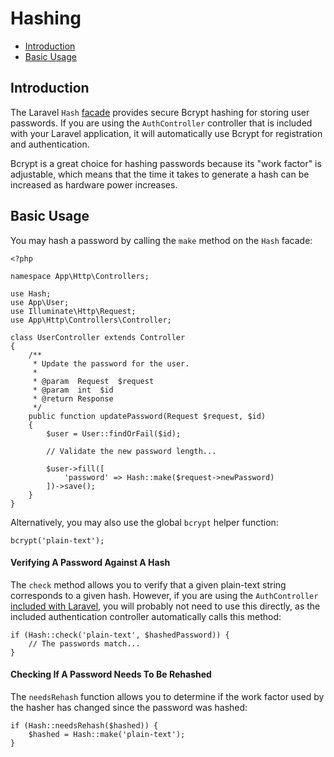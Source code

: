 # Hashing

- [Introduction](#introduction)
- [Basic Usage](#basic-usage)

<a name="introduction"></a>
## Introduction

The Laravel `Hash` [facade](/{{version}}/facades) provides secure Bcrypt hashing for storing user passwords. If you are using the `AuthController` controller that is included with your Laravel application, it will automatically use Bcrypt for registration and authentication.

Bcrypt is a great choice for hashing passwords because its "work factor" is adjustable, which means that the time it takes to generate a hash can be increased as hardware power increases.

<a name="basic-usage"></a>
## Basic Usage

You may hash a password by calling the `make` method on the `Hash` facade:

	<?php

	namespace App\Http\Controllers;

	use Hash;
	use App\User;
	use Illuminate\Http\Request;
	use App\Http\Controllers\Controller;

	class UserController extends Controller
	{
		/**
		 * Update the password for the user.
		 *
		 * @param  Request  $request
		 * @param  int  $id
		 * @return Response
		 */
		public function updatePassword(Request $request, $id)
		{
			$user = User::findOrFail($id);

			// Validate the new password length...

			$user->fill([
				'password' => Hash::make($request->newPassword)
			])->save();
		}
	}

Alternatively, you may also use the global `bcrypt` helper function:

	bcrypt('plain-text');

#### Verifying A Password Against A Hash

The `check` method allows you to verify that a given plain-text string corresponds to a given hash. However, if you are using the `AuthController` [included with Laravel](/{{version}}/authentication), you will probably not need to use this directly, as the included authentication controller automatically calls this method:

	if (Hash::check('plain-text', $hashedPassword)) {
		// The passwords match...
	}

#### Checking If A Password Needs To Be Rehashed

The `needsRehash` function allows you to determine if the work factor used by the hasher has changed since the password was hashed:

	if (Hash::needsRehash($hashed)) {
		$hashed = Hash::make('plain-text');
	}
